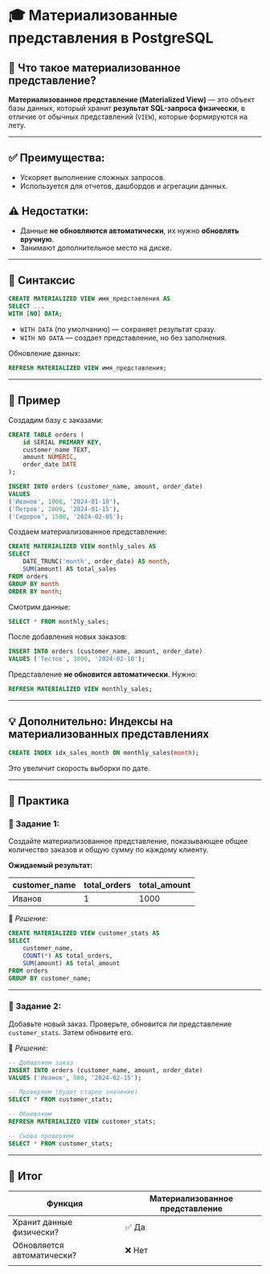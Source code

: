 # 🎓 Материализованные представления в PostgreSQL

## 📌 Что такое материализованное представление?

**Материализованное представление (Materialized View)** — это объект базы данных, который хранит **результат SQL-запроса физически**, в отличие от обычных представлений (`VIEW`), которые формируются на лету.

---

## ✅ Преимущества:

* Ускоряет выполнение сложных запросов.
* Используется для отчетов, дашбордов и агрегации данных.

## ⚠️ Недостатки:

* Данные **не обновляются автоматически**, их нужно **обновлять вручную**.
* Занимают дополнительное место на диске.

---

## 🔧 Синтаксис

```sql
CREATE MATERIALIZED VIEW имя_представления AS
SELECT ...
WITH [NO] DATA;
```

* `WITH DATA` (по умолчанию) — сохраняет результат сразу.
* `WITH NO DATA` — создает представление, но без заполнения.

Обновление данных:

```sql
REFRESH MATERIALIZED VIEW имя_представления;
```

---

## 📘 Пример

Создадим базу с заказами:

```sql
CREATE TABLE orders (
    id SERIAL PRIMARY KEY,
    customer_name TEXT,
    amount NUMERIC,
    order_date DATE
);

INSERT INTO orders (customer_name, amount, order_date)
VALUES
('Иванов', 1000, '2024-01-10'),
('Петров', 2000, '2024-01-15'),
('Сидоров', 1500, '2024-02-05');
```

Создаем материализованное представление:

```sql
CREATE MATERIALIZED VIEW monthly_sales AS
SELECT
    DATE_TRUNC('month', order_date) AS month,
    SUM(amount) AS total_sales
FROM orders
GROUP BY month
ORDER BY month;
```

Смотрим данные:

```sql
SELECT * FROM monthly_sales;
```

После добавления новых заказов:

```sql
INSERT INTO orders (customer_name, amount, order_date)
VALUES ('Тестов', 3000, '2024-02-10');
```

Представление **не обновится автоматически**. Нужно:

```sql
REFRESH MATERIALIZED VIEW monthly_sales;
```

---

## 💡 Дополнительно: Индексы на материализованных представлениях

```sql
CREATE INDEX idx_sales_month ON monthly_sales(month);
```

Это увеличит скорость выборки по дате.

---

## 🧠 Практика

### 🧪 Задание 1:

Создайте материализованное представление, показывающее общее количество заказов и общую сумму по каждому клиенту.

**Ожидаемый результат:**

| customer\_name | total\_orders | total\_amount |
| -------------- | ------------- | ------------- |
| Иванов         | 1             | 1000          |

🔧 *Решение:*

```sql
CREATE MATERIALIZED VIEW customer_stats AS
SELECT
    customer_name,
    COUNT(*) AS total_orders,
    SUM(amount) AS total_amount
FROM orders
GROUP BY customer_name;
```

---

### 🧪 Задание 2:

Добавьте новый заказ. Проверьте, обновится ли представление `customer_stats`. Затем обновите его.

🔧 *Решение:*

```sql
-- Добавляем заказ
INSERT INTO orders (customer_name, amount, order_date)
VALUES ('Иванов', 500, '2024-02-15');

-- Проверяем (будет старое значение)
SELECT * FROM customer_stats;

-- Обновляем
REFRESH MATERIALIZED VIEW customer_stats;

-- Снова проверяем
SELECT * FROM customer_stats;
```

---

## 🎯 Итог

| Функция                    | Материализованное представление |
| -------------------------- | ------------------------------- |
| Хранит данные физически?   | ✅ Да                            |
| Обновляется автоматически? | ❌ Нет                           |
|                            |                                 |
